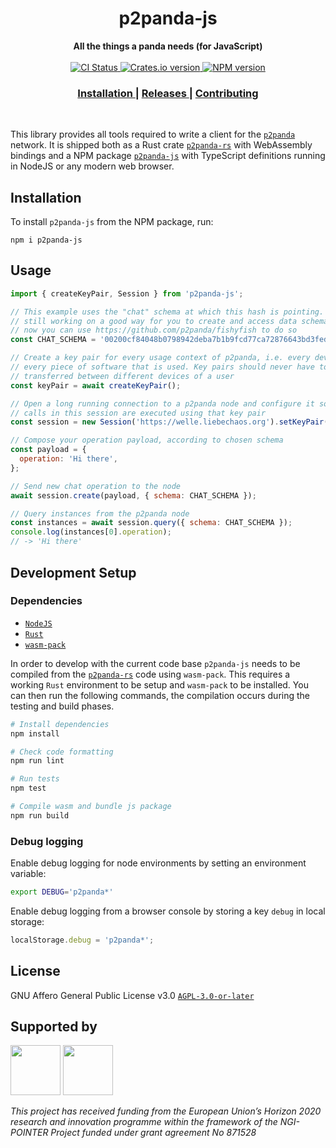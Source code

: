 <h1 align="center">p2panda-js</h1>

<div align="center">
  <strong>All the things a panda needs (for JavaScript)</strong>
</div>

<br />

<div align="center">
  <!-- CI status -->
  <a href="https://github.com/p2panda/p2panda/actions">
    <img src="https://img.shields.io/github/workflow/status/p2panda/p2panda/Build%20and%20test?style=flat-square" alt="CI Status" />
  </a>
  <!-- Crates version -->
  <a href="https://crates.io/crates/p2panda-rs">
    <img src="https://img.shields.io/crates/v/p2panda-rs.svg?style=flat-square" alt="Crates.io version" />
  </a>
  <!-- NPM version -->
  <a href="https://www.npmjs.com/package/p2panda-js">
    <img src="https://img.shields.io/npm/v/p2panda-js?style=flat-square" alt="NPM version" />
  </a>
</div>

<div align="center">
  <h3>
    <a href="https://github.com/p2panda/p2panda">
      Installation
    </a>
    <span> | </span>
    <a href="https://github.com/p2panda/p2panda/releases">
      Releases
    </a>
    <span> | </span>
    <a href="https://github.com/p2panda/design-document#how-to-contribute">
      Contributing
    </a>
  </h3>
</div>

<br />

This library provides all tools required to write a client for the [`p2panda`] network. It is shipped both as a Rust crate [`p2panda-rs`] with WebAssembly bindings and a NPM package [`p2panda-js`] with TypeScript definitions running in NodeJS or any modern web browser.

[`p2panda-js`]: https://github.com/p2panda/p2panda/tree/main/p2panda-js
[`p2panda-rs`]: https://github.com/p2panda/p2panda/tree/main/p2panda-rs
[`p2panda`]: https://github.com/p2panda/design-document

## Installation

To install `p2panda-js` from the NPM package, run:

```
npm i p2panda-js
```

## Usage

```js
import { createKeyPair, Session } from 'p2panda-js';

// This example uses the "chat" schema at which this hash is pointing. We are
// still working on a good way for you to create and access data schemata. For
// now you can use https://github.com/p2panda/fishyfish to do so
const CHAT_SCHEMA = '00200cf84048b0798942deba7b1b9fcd77ca72876643bd3fedfe612d4c6fb60436be';

// Create a key pair for every usage context of p2panda, i.e. every device and
// every piece of software that is used. Key pairs should never have to be
// transferred between different devices of a user
const keyPair = await createKeyPair();

// Open a long running connection to a p2panda node and configure it so all
// calls in this session are executed using that key pair
const session = new Session('https://welle.liebechaos.org').setKeyPair(keyPair);

// Compose your operation payload, according to chosen schema
const payload = {
  operation: 'Hi there',
};

// Send new chat operation to the node
await session.create(payload, { schema: CHAT_SCHEMA });

// Query instances from the p2panda node
const instances = await session.query({ schema: CHAT_SCHEMA });
console.log(instances[0].operation);
// -> 'Hi there'
```

## Development Setup

### Dependencies

- [`NodeJS`](https://nodejs.org/en/)
- [`Rust`](https://www.rust-lang.org/learn/get-started)
- [`wasm-pack`](https://rustwasm.github.io/wasm-pack/installer/)

In order to develop with the current code base `p2panda-js` needs to be compiled from the [`p2panda-rs`](https://github.com/p2panda/p2panda/tree/main/p2panda-rs) code using `wasm-pack`. This requires a working `Rust` environment to be setup and `wasm-pack` to be installed. You can then run the following commands, the compilation occurs during the testing and build phases.

```bash
# Install dependencies
npm install

# Check code formatting
npm run lint

# Run tests
npm test

# Compile wasm and bundle js package
npm run build
```

### Debug logging

Enable debug logging for node environments by setting an environment variable:

```bash
export DEBUG='p2panda*'
```

Enable debug logging from a browser console by storing a key `debug` in local storage:

```js
localStorage.debug = 'p2panda*';
```

## License

GNU Affero General Public License v3.0 [`AGPL-3.0-or-later`](LICENSE)

## Supported by

<img src="https://p2panda.org/images/ngi-logo.png" width="auto" height="80px">
<img src="https://p2panda.org/images/eu-flag-logo.png" width="auto" height="80px">

*This project has received funding from the European Union’s Horizon 2020 research and innovation programme within the framework of the NGI-POINTER Project funded under grant agreement No 871528*
